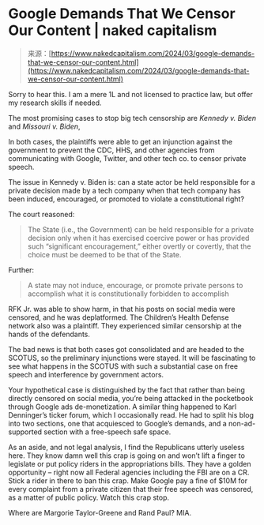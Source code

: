 <!--yml
category: 未分类
date: 2024-05-27 14:38:25
-->

# Google Demands That We Censor Our Content | naked capitalism

> 来源：[https://www.nakedcapitalism.com/2024/03/google-demands-that-we-censor-our-content.html](https://www.nakedcapitalism.com/2024/03/google-demands-that-we-censor-our-content.html)

Sorry to hear this. I am a mere 1L and not licensed to practice law, but offer my research skills if needed.

The most promising cases to stop big tech censorship are *Kennedy v. Biden* and *Missouri v. Biden*,

In both cases, the plaintiffs were able to get an injunction against the government to prevent the CDC, HHS, and other agencies from communicating with Google, Twitter, and other tech co. to censor private speech.

The issue in Kennedy v. Biden is: can a state actor be held responsible for a private decision made by a tech company when that tech company has been induced, encouraged, or promoted to violate a constitutional right?

The court reasoned:

> The State (i.e., the Government) can be held responsible for a private decision only when
> it has exercised coercive power or has provided such “significant encouragement,” either overtly
> or covertly, that the choice must be deemed to be that of the State.

Further:

> A state may not induce, encourage, or promote
> private persons to accomplish what it is constitutionally forbidden to accomplish

RFK Jr. was able to show harm, in that his posts on social media were censored, and he was deplatformed. The Children’s Health Defense network also was a plaintiff. They experienced similar censorship at the hands of the defendants.

The bad news is that both cases got consolidated and are headed to the SCOTUS, so the preliminary injunctions were stayed. It will be fascinating to see what happens in the SCOTUS with such a substantial case on free speech and interference by government actors.

Your hypothetical case is distinguished by the fact that rather than being directly censored on social media, you’re being attacked in the pocketbook through Google ads de-monetization. A similar thing happened to Karl Denninger’s ticker forum, which I occasionally read. He had to split his blog into two sections, one that acquiesced to Google’s demands, and a non-ad-supported section with a free-speech safe space.

As an aside, and not legal analysis, I find the Republicans utterly useless here. They know damn well this crap is going on and won’t lift a finger to legislate or put policy riders in the appropriations bills. They have a golden opportunity – right now all Federal agencies including the FBI are on a CR. Stick a rider in there to ban this crap. Make Google pay a fine of $10M for every complaint from a private citizen that their free speech was censored, as a matter of public policy. Watch this crap stop.

Where are Margorie Taylor-Greene and Rand Paul? MIA.